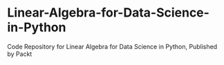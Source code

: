 # Linear-Algebra-for-Data-Science-in-Python
Code Repository for Linear Algebra for Data Science in Python, Published by Packt
